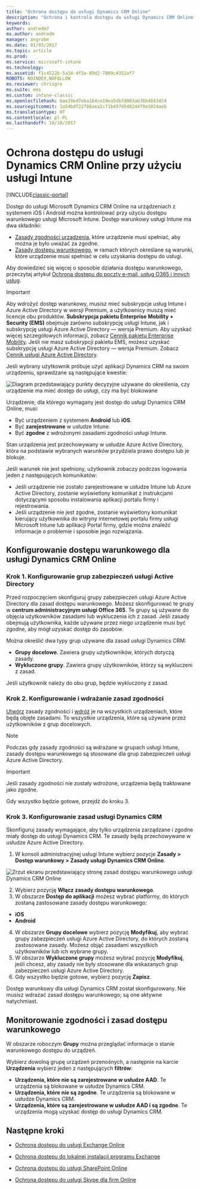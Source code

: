 ```yaml
---
title: "Ochrona dostępu do usługi Dynamics CRM Online"
description: "Ochrona i kontrola dostępu do usługi Dynamics CRM Online przy użyciu dostępu warunkowego."
keywords: 
author: andredm7
ms.author: andredm
manager: angrobe
ms.date: 01/03/2017
ms.topic: article
ms.prod: 
ms.service: microsoft-intune
ms.technology: 
ms.assetid: f1c4522b-5a34-4f5a-89d2-7809c4352af7
ROBOTS: NOINDEX,NOFOLLOW
ms.reviewer: chrisgre
ms.suite: ems
ms.custom: intune-classic
ms.openlocfilehash: bae29ed7eba164ce19ea5db7d003ab38b4683454
ms.sourcegitcommit: 1a54bdf22786aea1cf1b497d54024470e1024aeb
ms.translationtype: HT
ms.contentlocale: pl-PL
ms.lasthandoff: 10/10/2017
---
```

# <a name="protect-access-to-dynamics-crm-online-with-intune"></a>Ochrona dostępu do usługi Dynamics CRM Online przy użyciu usługi Intune

[!INCLUDE[classic-portal](../includes/classic-portal.md)]

Dostęp do usługi Microsoft Dynamics CRM Online na urządzeniach z systemem iOS i Android można kontrolować przy użyciu dostępu warunkowego usługi Microsoft Intune.  Dostęp warunkowy usługi Intune ma dwa składniki:
* [Zasady zgodności urządzenia](introduction-to-device-compliance-policies-in-microsoft-intune.md), które urządzenie musi spełniać, aby można je było uważać za zgodne.
* [Zasady dostępu warunkowego](restrict-access-to-email-and-o365-services-with-microsoft-intune.md), w ramach których określane są warunki, które urządzenie musi spełniać w celu uzyskania dostępu do usługi.

Aby dowiedzieć się więcej o sposobie działania dostępu warunkowego, przeczytaj artykuł [Ochrona dostępu do poczty e-mail, usług O365 i innych usług](restrict-access-to-email-and-o365-services-with-microsoft-intune.md).

> [!IMPORTANT]
> Aby wdrożyć dostęp warunkowy, musisz mieć subskrypcje usług Intune i Azure Active Directory w wersji Premium, a użytkownicy muszą mieć licencje obu produktów. **Subskrypcja pakietu Enterprise Mobility + Security (EMS)** obejmuje zarówno subskrypcję usługi Intune, jak i subskrypcję usługi Azure Active Directory — wersja Premium. Aby uzyskać więcej szczegółowych informacji, zobacz [Cennik pakietu Enterprise Mobility](https://www.microsoft.com/cloud-platform/enterprise-mobility-pricing). Jeśli nie masz subskrypcji pakietu EMS, możesz uzyskać subskrypcję usługi Azure Active Directory — wersja Premium. Zobacz [Cennik usługi Azure Active Directory](https://azure.microsoft.com/pricing/details/active-directory/).

Jeśli wybrany użytkownik próbuje użyć aplikacji Dynamics CRM na swoim urządzeniu, sprawdzane są następujące kwestie:

![Diagram przedstawiający punkty decyzyjne używane do określenia, czy urządzenie ma mieć dostęp do usługi, czy ma być blokowane](../media/mdm-ca-dynamics-crm-flow-diagram.png)

Urządzenie, dla którego wymagany jest dostęp do usługi Dynamics CRM Online, musi:
* Być urządzeniem z systemem **Android** lub **iOS**.
* Być **zarejestrowane** w usłudze Intune.
* Być **zgodne** z wdrożonymi zasadami zgodności usługi Intune.

Stan urządzenia jest przechowywany w usłudze Azure Active Directory, która na podstawie wybranych warunków przydziela prawo dostępu lub je blokuje.

Jeśli warunek nie jest spełniony, użytkownik zobaczy podczas logowania jeden z następujących komunikatów:
* Jeśli urządzenie nie zostało zarejestrowane w usłudze Intune lub Azure Active Directory, zostanie wyświetlony komunikat z instrukcjami dotyczącymi sposobu instalowania aplikacji portalu firmy i rejestrowania.
* Jeśli urządzenie nie jest zgodne, zostanie wyświetlony komunikat kierujący użytkownika do witryny internetowej portalu firmy usługi Microsoft Intune lub aplikacji Portal firmy, gdzie można znaleźć informacje o problemie i sposobie jego rozwiązania.

## <a name="configure-conditional-access-for-dynamics-crm-online"></a>Konfigurowanie dostępu warunkowego dla usługi Dynamics CRM Online  
### <a name="step-1-configure-active-directory-security-groups"></a>Krok 1. Konfigurowanie grup zabezpieczeń usługi Active Directory

Przed rozpoczęciem skonfiguruj grupy zabezpieczeń usługi Azure Active Directory dla zasad dostępu warunkowego. Możesz skonfigurować te grupy w **centrum administracyjnym usługi Office 365**. Te grupy są używane do objęcia użytkowników zasadami lub wykluczenia ich z zasad. Jeśli zasady obejmują użytkownika, każde używane przez niego urządzenie musi być zgodne, aby mógł uzyskać dostęp do zasobów.

Można określić dwa typy grup używane dla zasad usługi Dynamics CRM:
* **Grupy docelowe**. Zawiera grupy użytkowników, których dotyczą zasady.
* **Wykluczone grupy**. Zawiera grupy użytkowników, którzy są wykluczeni z zasad.

Jeśli użytkownik należy do obu grup, będzie wykluczony z zasad.

### <a name="step-2-configure-and-deploy-a-compliance-policy"></a>Krok 2. Konfigurowanie i wdrażanie zasad zgodności
[Utwórz](create-a-device-compliance-policy-in-microsoft-intune.md) zasady zgodności i [wdróż](deploy-and-monitor-a-device-compliance-policy-in-microsoft-intune.md) je na wszystkich urządzeniach, które będą objęte zasadami. To wszystkie urządzenia, które są używane przez użytkowników z grup docelowych.

> [!NOTE]
> Podczas gdy zasady zgodności są wdrażane w grupach usługi Intune, zasady dostępu warunkowego są stosowane dla grup zabezpieczeń usługi Azure Active Directory.

> [!IMPORTANT]
> Jeśli zasady zgodności nie zostały wdrożone, urządzenia będą traktowane jako zgodne.

Gdy wszystko będzie gotowe, przejdź do kroku 3.
### <a name="step-3-configure-the-dynamics-crm-policy"></a>Krok 3. Konfigurowanie zasad usługi Dynamics CRM
Skonfiguruj zasady wymagające, aby tylko urządzenia zarządzane i zgodne miały dostęp do usługi Dynamics CRM. Te zasady będą przechowywane w usłudze Azure Active Directory.

1.  W konsoli administracyjnej usługi Intune wybierz pozycje **Zasady > Dostęp warunkowy > Zasady usługi Dynamics CRM Online**.

  ![Zrzut ekranu przedstawiający stronę zasad dostępu warunkowego usługi Dynamics CRM Online](../media/mdm-ca-dynamics-crm-policy-configuration.png)

2.  Wybierz pozycję **Włącz zasady dostępu warunkowego**.
3.  W obszarze **Dostęp do aplikacji** możesz wybrać platformy, do których zostaną zastosowane zasady dostępu warunkowego:
  * **iOS**
  * **Android**
4.  W obszarze **Grupy docelowe** wybierz pozycję **Modyfikuj**, aby wybrać grupy zabezpieczeń usługi Azure Active Directory, do których zostaną zastosowane zasady. Możesz objąć zasadami wszystkich użytkowników lub ich wybrane grupy.
5.  W obszarze **Wykluczone grupy** możesz wybrać pozycję **Modyfikuj**, jeśli chcesz, aby zasady nie były stosowane dla wskazanych grup zabezpieczeń usługi Azure Active Directory.
6.  Gdy wszystko będzie gotowe, wybierz pozycję **Zapisz**.

Dostęp warunkowy dla usługi Dynamics CRM został skonfigurowany. Nie musisz wdrażać zasad dostępu warunkowego; są one aktywne natychmiast.
##  <a name="monitor-the-compliance-and-conditional-access-policies"></a>Monitorowanie zgodności i zasad dostępu warunkowego

W obszarze roboczym **Grupy** można przeglądać informacje o stanie warunkowego dostępu do urządzeń.

Wybierz dowolną grupę urządzeń przenośnych, a następnie na karcie **Urządzenia** wybierz jeden z następujących **filtrów**:
* **Urządzenia, które nie są zarejestrowane w usłudze AAD**. Te urządzenia są blokowane w usłudze Dynamics CRM.
* **Urządzenia, które nie są zgodne**. Te urządzenia są blokowane w usłudze Dynamics CRM.
* **Urządzenia, które są zarejestrowane w usłudze AAD i są zgodne**. Te urządzenia mogą uzyskać dostęp do usługi Dynamics CRM.

##  <a name="next-steps"></a>Następne kroki
* [Ochrona dostępu do usługi Exchange Online](restrict-access-to-exchange-online-with-microsoft-intune.md)

* [Ochrona dostępu do lokalnej instalacji programu Exchange](restrict-access-to-exchange-onpremises-with-microsoft-intune.md)
* [Ochrona dostępu do usługi SharePoint Online](restrict-access-to-sharepoint-online-with-microsoft-intune.md)

* [Ochrona dostępu do usługi Skype dla firm Online](restrict-access-to-skype-for-business-online-with-microsoft-intune.md)
